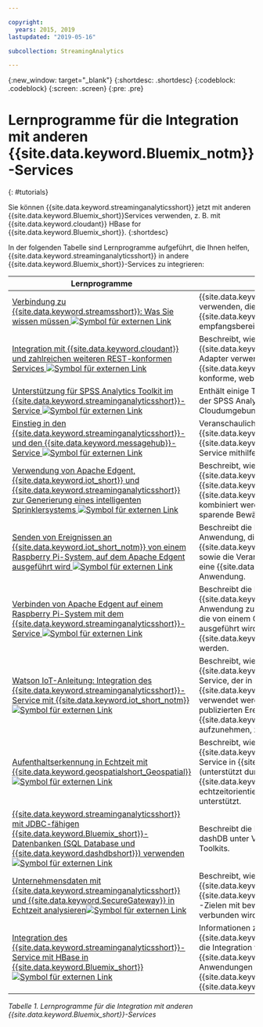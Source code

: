 ```yaml
---

copyright:
  years: 2015, 2019
lastupdated: "2019-05-16"

subcollection: StreamingAnalytics

---
```


<!-- Attribute definitions -->
{:new_window: target="_blank"}
{:shortdesc: .shortdesc}
{:codeblock: .codeblock}
{:screen: .screen}
{:pre: .pre}

# Lernprogramme für die Integration mit anderen {{site.data.keyword.Bluemix_notm}}-Services
{: #tutorials}


Sie können {{site.data.keyword.streaminganalyticsshort}} jetzt mit anderen {{site.data.keyword.Bluemix_short}}Services verwenden, z. B. mit {{site.data.keyword.cloudant}} HBase for {{site.data.keyword.Bluemix_short}}.
{:shortdesc}

In der folgenden Tabelle sind Lernprogramme aufgeführt, die Ihnen helfen, {{site.data.keyword.streaminganalyticsshort}} in andere {{site.data.keyword.Bluemix_short}}-Services zu integrieren:


| Lernprogramme | Beschreibung   |
|----------|--------|
| [Verbindung zu {{site.data.keyword.streamsshort}}: Was Sie wissen müssen ![Symbol für externen Link](../../icons/launch-glyph.svg "Symbol für externen Link")](https://ibm.co/2iDHfFt) | {{site.data.keyword.streamsshort}}-Operatoren verwenden, die für eine Verbindung in {{site.data.keyword.streaminganalyticsshort}} empfangsbereit sind.  |
| [Integration mit {{site.data.keyword.cloudant}} und zahlreichen weiteren REST-konformen Services ![Symbol für externen Link](../../icons/launch-glyph.svg "Symbol für externen Link")](https://developer.ibm.com/streamsdev/docs/integrating-with-cloudant-and-many-other-restful-services/) | Beschreibt, wie man {{site.data.keyword.streamsshort}}-HTTP-Adapter verwendet, um SPL-Anwendungen in {{site.data.keyword.cloudant}} und andere REST-konforme, webbasierte Services zu integrieren. |
| [Unterstützung für SPSS Analytics Toolkit im {{site.data.keyword.streaminganalyticsshort}}-Service ![Symbol für externen Link](../../icons/launch-glyph.svg "Symbol für externen Link")](https://developer.ibm.com/streamsdev/docs/spss-in-bluemix-streaming-analytics-service/) | Enthält einige Tipps zur effizienten Verwendung der SPSS Analytics Toolkit-Operatoren in der Cloudumgebung. |
| [Einstieg in den {{site.data.keyword.streaminganalyticsshort}}- und den {{site.data.keyword.messagehub}}-Service ![Symbol für externen Link](../../icons/launch-glyph.svg "Symbol für externen Link")](https://www.ibm.com/blogs/bluemix/2018/04/get-started-streaming-analytics-message-hub/) |  Veranschaulicht die Kommunikation mit {{site.data.keyword.messagehub}} über den {{site.data.keyword.streaminganalyticsshort}}-Service mithilfe des Messaging-Toolkits. |
| [Verwendung von Apache Edgent, {{site.data.keyword.iot_short}} und {{site.data.keyword.streaminganalyticsshort}} zur Generierung eines intelligenten Sprinklersystems ![Symbol für externen Link](../../icons/launch-glyph.svg "Symbol für externen Link")](https://developer.ibm.com/bluemix/2016/06/01/better-analytics-with-apache-quarks/)| Beschreibt, wie Apache Edgent, {{site.data.keyword.streaminganalyticsshort}}, {{site.data.keyword.iot_short}} und andere {{site.data.keyword.Bluemix_short}}-Services kombiniert werden können, um eine Wasser sparende Bewässerungslösung zu entwickeln. |
| [Senden von Ereignissen an {{site.data.keyword.iot_short_notm}} von einem Raspberry Pi-System, auf dem Apache Edgent ausgeführt wird ![Symbol für externen Link](../../icons/launch-glyph.svg "Symbol für externen Link")](https://developer.ibm.com/recipes/tutorials/send-events-to-the-watson-iot-platform-from-a-raspberry-pi-running-apache-edgent/)| Beschreibt die Erstellung einer Edgent-Anwendung, die Messwerte eines Sensors an {{site.data.keyword.iot_short_notm}} sendet, sowie die Verarbeitung dieser Ereignisse über eine {{site.data.keyword.streamsshort}}-Anwendung.|
| [Verbinden von Apache Edgent auf einem Raspberry Pi-System mit dem {{site.data.keyword.streaminganalyticsshort}}-Service ![Symbol für externen Link](../../icons/launch-glyph.svg "Symbol für externen Link")](https://developer.ibm.com/recipes/tutorials/connect-apache-edgent-to-the-streaming-analytics-service-using-the-watson-iot-platform/)| Beschreibt die Erstellung einer {{site.data.keyword.streaminganalyticsshort}}-Anwendung zur Verarbeitung von Ereignissen, die von einem Gerät, auf dem Apache Edgent ausgeführt wird, an {{site.data.keyword.iot_short_notm}} gesendet werden. |
| [Watson IoT-Anleitung: Integration des {{site.data.keyword.streaminganalyticsshort}}-Service mit {{site.data.keyword.iot_short_notm}} ![Symbol für externen Link](../../icons/launch-glyph.svg "Symbol für externen Link")](https://developer.ibm.com/recipes/tutorials/integrate-ibm-streaming-analytics-service-with-watson-iot-platform/)| Beschreibt, wie der {{site.data.keyword.streaminganalyticsshort}}-Service, der in {{site.data.keyword.Bluemix_short}} verfügbar ist, verwendet werden kann, um die von IoT-Geräten publizierten Ereignisse ohne Zeitverzögerung in {{site.data.keyword.iot_short_notm}} aufzunehmen, zu analysieren und zu korrelieren.|
| [Aufenthaltserkennung in Echtzeit mit {{site.data.keyword.geospatialshort_Geospatial}} ![Symbol für externen Link](../../icons/launch-glyph.svg "Symbol für externen Link")](https://developer.ibm.com/bluemix/2016/05/27/real-time-hangout-detection/)	| Beschreibt, wie der {{site.data.keyword.geospatialshort_Geospatial}}-Service in {{site.data.keyword.Bluemix_short}} (unterstützt durch {{site.data.keyword.streaminganalyticsshort}}) echtzeitorientierte Aufenthaltserkennung unterstützt.|
| [{{site.data.keyword.streaminganalyticsshort}} mit JDBC-fähigen {{site.data.keyword.Bluemix_short}}-Datenbanken (SQL Database und {{site.data.keyword.dashdbshort}}) verwenden ![Symbol für externen Link](../../icons/launch-glyph.svg "Symbol für externen Link")](https://developer.ibm.com/bluemix/2016/01/26/streaming-analytics-with-jdbc-enabled-databases/)	| Beschreibt die Integration mit SQL Database und dashDB unter Verwendung des streamsx.jdbc-Toolkits.	|
| [Unternehmensdaten mit {{site.data.keyword.streaminganalyticsshort}} und {{site.data.keyword.SecureGateway}} in Echtzeit analysieren![Symbol für externen Link](../../icons/launch-glyph.svg "Symbol für externen Link")](https://developer.ibm.com/streamsdev/docs/connect-streaming-analytics-to-your-enterprise/) | Beschreibt, wie ein {{site.data.keyword.SecureGateway}}-Tunnel zu {{site.data.keyword.streamsshort}}-Quellen und -Zielen mit bewegten Unternehmensdaten verbunden wird.	|
| [Integration des {{site.data.keyword.streaminganalyticsshort}}-Service mit HBase in {{site.data.keyword.Bluemix_short}} ![Symbol für externen Link](../../icons/launch-glyph.svg "Symbol für externen Link")](https://developer.ibm.com/streamsdev/docs/integrating-streams-biginsights-hbase-service-bluemix/)| Informationen zur Verwendung des {{site.data.keyword.Bluemix_short}}-Toolkits für die Integration von {{site.data.keyword.streaminganalyticsshort}}-Anwendungen mit HBase-Servern in {{site.data.keyword.bigicloudst}} in {{site.data.keyword.Bluemix_short}}.	|

*Tabelle 1. Lernprogramme für die Integration mit anderen {{site.data.keyword.Bluemix_short}}-Services*
